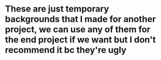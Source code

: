 # These are just temporary backgrounds that I made for another project, we can use any of them for the end project if we want but I don't recommend it bc they're ugly
